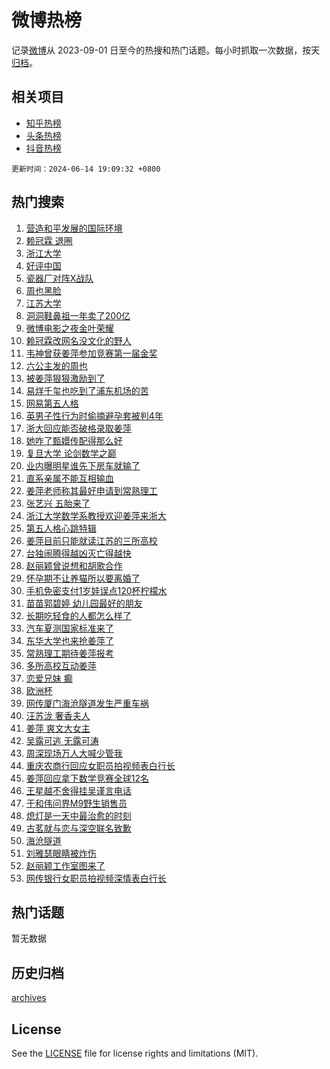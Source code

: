 # 微博热榜

记录[微博](https://www.weibo.com)从 2023-09-01 日至今的热搜和热门话题。每小时抓取一次数据，按天[归档](archives)。

## 相关项目

- [知乎热榜](https://github.com/hotarchive/zhihu)
- [头条热榜](https://github.com/hotarchive/toutiao)
- [抖音热榜](https://github.com/hotarchive/douyin)


`更新时间：2024-06-14 19:09:32 +0800`

## 热门搜索

1. [营造和平发展的国际环境](https://m.weibo.cn/search?containerid=100103type%3D1%26t%3D10%26q%3D%23%E8%90%A5%E9%80%A0%E5%92%8C%E5%B9%B3%E5%8F%91%E5%B1%95%E7%9A%84%E5%9B%BD%E9%99%85%E7%8E%AF%E5%A2%83%23&stream_entry_id=51&isnewpage=1&extparam=seat%3D1%26stream_entry_id%3D51%26c_type%3D51%26q%3D%2523%25E8%2590%25A5%25E9%2580%25A0%25E5%2592%258C%25E5%25B9%25B3%25E5%258F%2591%25E5%25B1%2595%25E7%259A%2584%25E5%259B%25BD%25E9%2599%2585%25E7%258E%25AF%25E5%25A2%2583%2523%26cate%3D10103%26dgr%3D0%26pos%3D0%26filter_type%3Drealtimehot%26display_time%3D1718363370%26pre_seqid%3D1718363370779017668189)
1. [赖冠霖 退圈](https://m.weibo.cn/search?containerid=100103type%3D1%26t%3D10%26q%3D%E8%B5%96%E5%86%A0%E9%9C%96+%E9%80%80%E5%9C%88&stream_entry_id=31&isnewpage=1&extparam=seat%3D1%26stream_entry_id%3D31%26q%3D%25E8%25B5%2596%25E5%2586%25A0%25E9%259C%2596%2520%25E9%2580%2580%25E5%259C%2588%26realpos%3D1%26dgr%3D0%26filter_type%3Drealtimehot%26flag%3D16%26cate%3D5001%26pos%3D0%26band_rank%3D1%26c_type%3D31%26lcate%3D5001%26display_time%3D1718363370%26pre_seqid%3D1718363370779017668189)
1. [浙江大学](https://m.weibo.cn/search?containerid=100103type%3D1%26t%3D10%26q%3D%E6%B5%99%E6%B1%9F%E5%A4%A7%E5%AD%A6&stream_entry_id=31&isnewpage=1&extparam=seat%3D1%26stream_entry_id%3D31%26q%3D%25E6%25B5%2599%25E6%25B1%259F%25E5%25A4%25A7%25E5%25AD%25A6%26realpos%3D2%26dgr%3D0%26filter_type%3Drealtimehot%26flag%3D1%26cate%3D5001%26pos%3D1%26band_rank%3D2%26c_type%3D31%26lcate%3D5001%26display_time%3D1718363370%26pre_seqid%3D1718363370779017668189)
1. [好评中国](https://m.weibo.cn/search?containerid=100103type%3D1%26t%3D10%26q%3D%23%E5%A5%BD%E8%AF%84%E4%B8%AD%E5%9B%BD%23&stream_entry_id=31&isnewpage=1&extparam=seat%3D1%26stream_entry_id%3D31%26q%3D%2523%25E5%25A5%25BD%25E8%25AF%2584%25E4%25B8%25AD%25E5%259B%25BD%2523%26realpos%3D3%26dgr%3D0%26filter_type%3Drealtimehot%26flag%3D0%26cate%3D5001%26pos%3D2%26band_rank%3D3%26c_type%3D31%26lcate%3D5001%26display_time%3D1718363370%26pre_seqid%3D1718363370779017668189)
1. [瓷器厂对阵X战队](https://m.weibo.cn/search?containerid=100103type%3D1%26t%3D10%26q%3D%23%E7%93%B7%E5%99%A8%E5%8E%82%E5%AF%B9%E9%98%B5X%E6%88%98%E9%98%9F%23&stream_entry_id=31&isnewpage=1&extparam=seat%3D1%26is_ad_pos%3D1%26topic_ad%3D1%26q%3D%2523%25E7%2593%25B7%25E5%2599%25A8%25E5%258E%2582%25E5%25AF%25B9%25E9%2598%25B5X%25E6%2588%2598%25E9%2598%259F%2523%26dgr%3D0%26filter_type%3Drealtimehot%26c_type%3D31%26stream_entry_id%3D31%26pos%3D3%26cate%3D5001%26band_rank%3D4%26adid%3D241328%26lcate%3D5001%26display_time%3D1718363370%26pre_seqid%3D1718363370779017668189)
1. [周也黑脸](https://m.weibo.cn/search?containerid=100103type%3D1%26t%3D10%26q%3D%23%E5%91%A8%E4%B9%9F%E9%BB%91%E8%84%B8%23&stream_entry_id=31&isnewpage=1&extparam=seat%3D1%26stream_entry_id%3D31%26q%3D%2523%25E5%2591%25A8%25E4%25B9%259F%25E9%25BB%2591%25E8%2584%25B8%2523%26realpos%3D4%26dgr%3D0%26filter_type%3Drealtimehot%26flag%3D1%26cate%3D5001%26pos%3D4%26band_rank%3D4%26c_type%3D31%26lcate%3D5001%26display_time%3D1718363370%26pre_seqid%3D1718363370779017668189)
1. [江苏大学](https://m.weibo.cn/search?containerid=100103type%3D1%26t%3D10%26q%3D%E6%B1%9F%E8%8B%8F%E5%A4%A7%E5%AD%A6&stream_entry_id=31&isnewpage=1&extparam=seat%3D1%26stream_entry_id%3D31%26q%3D%25E6%25B1%259F%25E8%258B%258F%25E5%25A4%25A7%25E5%25AD%25A6%26realpos%3D5%26dgr%3D0%26filter_type%3Drealtimehot%26flag%3D16%26cate%3D5001%26pos%3D5%26band_rank%3D5%26c_type%3D31%26lcate%3D5001%26display_time%3D1718363370%26pre_seqid%3D1718363370779017668189)
1. [洞洞鞋鼻祖一年卖了200亿](https://m.weibo.cn/search?containerid=100103type%3D1%26t%3D10%26q%3D%23%E6%B4%9E%E6%B4%9E%E9%9E%8B%E9%BC%BB%E7%A5%96%E4%B8%80%E5%B9%B4%E5%8D%96%E4%BA%86200%E4%BA%BF%23&stream_entry_id=31&isnewpage=1&extparam=seat%3D1%26stream_entry_id%3D31%26q%3D%2523%25E6%25B4%259E%25E6%25B4%259E%25E9%259E%258B%25E9%25BC%25BB%25E7%25A5%2596%25E4%25B8%2580%25E5%25B9%25B4%25E5%258D%2596%25E4%25BA%2586200%25E4%25BA%25BF%2523%26realpos%3D6%26dgr%3D0%26filter_type%3Drealtimehot%26flag%3D0%26cate%3D5001%26pos%3D6%26band_rank%3D6%26c_type%3D31%26lcate%3D5001%26display_time%3D1718363370%26pre_seqid%3D1718363370779017668189)
1. [微博电影之夜金叶荣耀](https://m.weibo.cn/search?containerid=100103type%3D1%26t%3D10%26q%3D%23%E5%BE%AE%E5%8D%9A%E7%94%B5%E5%BD%B1%E4%B9%8B%E5%A4%9C%E9%87%91%E5%8F%B6%E8%8D%A3%E8%80%80%23&stream_entry_id=31&isnewpage=1&extparam=seat%3D1%26is_ad_pos%3D1%26q%3D%2523%25E5%25BE%25AE%25E5%258D%259A%25E7%2594%25B5%25E5%25BD%25B1%25E4%25B9%258B%25E5%25A4%259C%25E9%2587%2591%25E5%258F%25B6%25E8%258D%25A3%25E8%2580%2580%2523%26adid%3D241684%26filter_type%3Drealtimehot%26c_type%3D31%26stream_entry_id%3D31%26pos%3D7%26cate%3D5001%26band_rank%3D7%26dgr%3D0%26lcate%3D5001%26display_time%3D1718363370%26pre_seqid%3D1718363370779017668189)
1. [赖冠霖改网名没文化的野人](https://m.weibo.cn/search?containerid=100103type%3D1%26t%3D10%26q%3D%23%E8%B5%96%E5%86%A0%E9%9C%96%E6%94%B9%E7%BD%91%E5%90%8D%E6%B2%A1%E6%96%87%E5%8C%96%E7%9A%84%E9%87%8E%E4%BA%BA%23&stream_entry_id=31&isnewpage=1&extparam=seat%3D1%26stream_entry_id%3D31%26q%3D%2523%25E8%25B5%2596%25E5%2586%25A0%25E9%259C%2596%25E6%2594%25B9%25E7%25BD%2591%25E5%2590%258D%25E6%25B2%25A1%25E6%2596%2587%25E5%258C%2596%25E7%259A%2584%25E9%2587%258E%25E4%25BA%25BA%2523%26realpos%3D7%26dgr%3D0%26filter_type%3Drealtimehot%26flag%3D1%26cate%3D5001%26pos%3D8%26band_rank%3D7%26c_type%3D31%26lcate%3D5001%26display_time%3D1718363370%26pre_seqid%3D1718363370779017668189)
1. [韦神曾获姜萍参加竞赛第一届金奖](https://m.weibo.cn/search?containerid=100103type%3D1%26t%3D10%26q%3D%23%E9%9F%A6%E7%A5%9E%E6%9B%BE%E8%8E%B7%E5%A7%9C%E8%90%8D%E5%8F%82%E5%8A%A0%E7%AB%9E%E8%B5%9B%E7%AC%AC%E4%B8%80%E5%B1%8A%E9%87%91%E5%A5%96%23&stream_entry_id=31&isnewpage=1&extparam=seat%3D1%26stream_entry_id%3D31%26q%3D%2523%25E9%259F%25A6%25E7%25A5%259E%25E6%259B%25BE%25E8%258E%25B7%25E5%25A7%259C%25E8%2590%258D%25E5%258F%2582%25E5%258A%25A0%25E7%25AB%259E%25E8%25B5%259B%25E7%25AC%25AC%25E4%25B8%2580%25E5%25B1%258A%25E9%2587%2591%25E5%25A5%2596%2523%26realpos%3D8%26dgr%3D0%26filter_type%3Drealtimehot%26flag%3D1%26cate%3D5001%26pos%3D9%26band_rank%3D8%26c_type%3D31%26lcate%3D5001%26display_time%3D1718363370%26pre_seqid%3D1718363370779017668189)
1. [六公主发的周也](https://m.weibo.cn/search?containerid=100103type%3D1%26t%3D10%26q%3D%E5%85%AD%E5%85%AC%E4%B8%BB%E5%8F%91%E7%9A%84%E5%91%A8%E4%B9%9F&stream_entry_id=31&isnewpage=1&extparam=seat%3D1%26stream_entry_id%3D31%26q%3D%25E5%2585%25AD%25E5%2585%25AC%25E4%25B8%25BB%25E5%258F%2591%25E7%259A%2584%25E5%2591%25A8%25E4%25B9%259F%26realpos%3D9%26dgr%3D0%26filter_type%3Drealtimehot%26flag%3D2%26cate%3D5001%26pos%3D10%26band_rank%3D9%26c_type%3D31%26lcate%3D5001%26display_time%3D1718363370%26pre_seqid%3D1718363370779017668189)
1. [被姜萍狠狠激励到了](https://m.weibo.cn/search?containerid=100103type%3D1%26t%3D10%26q%3D%23%E8%A2%AB%E5%A7%9C%E8%90%8D%E7%8B%A0%E7%8B%A0%E6%BF%80%E5%8A%B1%E5%88%B0%E4%BA%86%23&stream_entry_id=31&isnewpage=1&extparam=seat%3D1%26stream_entry_id%3D31%26q%3D%2523%25E8%25A2%25AB%25E5%25A7%259C%25E8%2590%258D%25E7%258B%25A0%25E7%258B%25A0%25E6%25BF%2580%25E5%258A%25B1%25E5%2588%25B0%25E4%25BA%2586%2523%26realpos%3D10%26dgr%3D0%26filter_type%3Drealtimehot%26flag%3D1%26cate%3D5001%26pos%3D11%26band_rank%3D10%26c_type%3D31%26lcate%3D5001%26display_time%3D1718363370%26pre_seqid%3D1718363370779017668189)
1. [易烊千玺也吃到了浦东机场的苦](https://m.weibo.cn/search?containerid=100103type%3D1%26t%3D10%26q%3D%23%E6%98%93%E7%83%8A%E5%8D%83%E7%8E%BA%E4%B9%9F%E5%90%83%E5%88%B0%E4%BA%86%E6%B5%A6%E4%B8%9C%E6%9C%BA%E5%9C%BA%E7%9A%84%E8%8B%A6%23&stream_entry_id=31&isnewpage=1&extparam=seat%3D1%26stream_entry_id%3D31%26q%3D%2523%25E6%2598%2593%25E7%2583%258A%25E5%258D%2583%25E7%258E%25BA%25E4%25B9%259F%25E5%2590%2583%25E5%2588%25B0%25E4%25BA%2586%25E6%25B5%25A6%25E4%25B8%259C%25E6%259C%25BA%25E5%259C%25BA%25E7%259A%2584%25E8%258B%25A6%2523%26realpos%3D11%26dgr%3D0%26filter_type%3Drealtimehot%26flag%3D1%26cate%3D5001%26pos%3D12%26band_rank%3D11%26c_type%3D31%26lcate%3D5001%26display_time%3D1718363370%26pre_seqid%3D1718363370779017668189)
1. [网易第五人格](https://m.weibo.cn/search?containerid=100103type%3D1%26t%3D10%26q%3D%E7%BD%91%E6%98%93%E7%AC%AC%E4%BA%94%E4%BA%BA%E6%A0%BC&stream_entry_id=31&isnewpage=1&extparam=seat%3D1%26stream_entry_id%3D31%26q%3D%25E7%25BD%2591%25E6%2598%2593%25E7%25AC%25AC%25E4%25BA%2594%25E4%25BA%25BA%25E6%25A0%25BC%26realpos%3D12%26dgr%3D0%26filter_type%3Drealtimehot%26flag%3D1%26cate%3D5001%26pos%3D13%26band_rank%3D12%26c_type%3D31%26lcate%3D5001%26display_time%3D1718363370%26pre_seqid%3D1718363370779017668189)
1. [英男子性行为时偷摘避孕套被判4年](https://m.weibo.cn/search?containerid=100103type%3D1%26t%3D10%26q%3D%23%E8%8B%B1%E7%94%B7%E5%AD%90%E6%80%A7%E8%A1%8C%E4%B8%BA%E6%97%B6%E5%81%B7%E6%91%98%E9%81%BF%E5%AD%95%E5%A5%97%E8%A2%AB%E5%88%A44%E5%B9%B4%23&stream_entry_id=31&isnewpage=1&extparam=seat%3D1%26stream_entry_id%3D31%26q%3D%2523%25E8%258B%25B1%25E7%2594%25B7%25E5%25AD%2590%25E6%2580%25A7%25E8%25A1%258C%25E4%25B8%25BA%25E6%2597%25B6%25E5%2581%25B7%25E6%2591%2598%25E9%2581%25BF%25E5%25AD%2595%25E5%25A5%2597%25E8%25A2%25AB%25E5%2588%25A44%25E5%25B9%25B4%2523%26realpos%3D13%26dgr%3D0%26filter_type%3Drealtimehot%26flag%3D2%26cate%3D5001%26pos%3D14%26band_rank%3D13%26c_type%3D31%26lcate%3D5001%26display_time%3D1718363370%26pre_seqid%3D1718363370779017668189)
1. [浙大回应能否破格录取姜萍](https://m.weibo.cn/search?containerid=100103type%3D1%26t%3D10%26q%3D%23%E6%B5%99%E5%A4%A7%E5%9B%9E%E5%BA%94%E8%83%BD%E5%90%A6%E7%A0%B4%E6%A0%BC%E5%BD%95%E5%8F%96%E5%A7%9C%E8%90%8D%23&stream_entry_id=31&isnewpage=1&extparam=seat%3D1%26stream_entry_id%3D31%26q%3D%2523%25E6%25B5%2599%25E5%25A4%25A7%25E5%259B%259E%25E5%25BA%2594%25E8%2583%25BD%25E5%2590%25A6%25E7%25A0%25B4%25E6%25A0%25BC%25E5%25BD%2595%25E5%258F%2596%25E5%25A7%259C%25E8%2590%258D%2523%26realpos%3D14%26dgr%3D0%26filter_type%3Drealtimehot%26flag%3D1%26cate%3D5001%26pos%3D15%26band_rank%3D14%26c_type%3D31%26lcate%3D5001%26display_time%3D1718363370%26pre_seqid%3D1718363370779017668189)
1. [她咋了甄嬛传配得那么好](https://m.weibo.cn/search?containerid=100103type%3D1%26t%3D10%26q%3D%23%E5%A5%B9%E5%92%8B%E4%BA%86%E7%94%84%E5%AC%9B%E4%BC%A0%E9%85%8D%E5%BE%97%E9%82%A3%E4%B9%88%E5%A5%BD%23&stream_entry_id=31&isnewpage=1&extparam=seat%3D1%26stream_entry_id%3D31%26q%3D%2523%25E5%25A5%25B9%25E5%2592%258B%25E4%25BA%2586%25E7%2594%2584%25E5%25AC%259B%25E4%25BC%25A0%25E9%2585%258D%25E5%25BE%2597%25E9%2582%25A3%25E4%25B9%2588%25E5%25A5%25BD%2523%26realpos%3D15%26dgr%3D0%26filter_type%3Drealtimehot%26flag%3D1%26cate%3D5001%26pos%3D16%26band_rank%3D15%26c_type%3D31%26lcate%3D5001%26display_time%3D1718363370%26pre_seqid%3D1718363370779017668189)
1. [复旦大学 论剑数学之巅](https://m.weibo.cn/search?containerid=100103type%3D1%26t%3D10%26q%3D%E5%A4%8D%E6%97%A6%E5%A4%A7%E5%AD%A6+%E8%AE%BA%E5%89%91%E6%95%B0%E5%AD%A6%E4%B9%8B%E5%B7%85&stream_entry_id=31&isnewpage=1&extparam=seat%3D1%26stream_entry_id%3D31%26q%3D%25E5%25A4%258D%25E6%2597%25A6%25E5%25A4%25A7%25E5%25AD%25A6%2520%25E8%25AE%25BA%25E5%2589%2591%25E6%2595%25B0%25E5%25AD%25A6%25E4%25B9%258B%25E5%25B7%2585%26realpos%3D16%26dgr%3D0%26filter_type%3Drealtimehot%26flag%3D1%26cate%3D5001%26pos%3D17%26band_rank%3D16%26c_type%3D31%26lcate%3D5001%26display_time%3D1718363370%26pre_seqid%3D1718363370779017668189)
1. [业内曝明星谁先下房车就输了](https://m.weibo.cn/search?containerid=100103type%3D1%26t%3D10%26q%3D%23%E4%B8%9A%E5%86%85%E6%9B%9D%E6%98%8E%E6%98%9F%E8%B0%81%E5%85%88%E4%B8%8B%E6%88%BF%E8%BD%A6%E5%B0%B1%E8%BE%93%E4%BA%86%23&stream_entry_id=31&isnewpage=1&extparam=seat%3D1%26stream_entry_id%3D31%26q%3D%2523%25E4%25B8%259A%25E5%2586%2585%25E6%259B%259D%25E6%2598%258E%25E6%2598%259F%25E8%25B0%2581%25E5%2585%2588%25E4%25B8%258B%25E6%2588%25BF%25E8%25BD%25A6%25E5%25B0%25B1%25E8%25BE%2593%25E4%25BA%2586%2523%26realpos%3D17%26dgr%3D0%26filter_type%3Drealtimehot%26flag%3D1%26cate%3D5001%26pos%3D18%26band_rank%3D17%26c_type%3D31%26lcate%3D5001%26display_time%3D1718363370%26pre_seqid%3D1718363370779017668189)
1. [直系亲属不能互相输血](https://m.weibo.cn/search?containerid=100103type%3D1%26t%3D10%26q%3D%23%E7%9B%B4%E7%B3%BB%E4%BA%B2%E5%B1%9E%E4%B8%8D%E8%83%BD%E4%BA%92%E7%9B%B8%E8%BE%93%E8%A1%80%23&stream_entry_id=31&isnewpage=1&extparam=seat%3D1%26stream_entry_id%3D31%26q%3D%2523%25E7%259B%25B4%25E7%25B3%25BB%25E4%25BA%25B2%25E5%25B1%259E%25E4%25B8%258D%25E8%2583%25BD%25E4%25BA%2592%25E7%259B%25B8%25E8%25BE%2593%25E8%25A1%2580%2523%26realpos%3D18%26dgr%3D0%26filter_type%3Drealtimehot%26flag%3D0%26cate%3D5001%26pos%3D19%26band_rank%3D18%26c_type%3D31%26lcate%3D5001%26display_time%3D1718363370%26pre_seqid%3D1718363370779017668189)
1. [姜萍老师称其最好申请到常熟理工](https://m.weibo.cn/search?containerid=100103type%3D1%26t%3D10%26q%3D%23%E5%A7%9C%E8%90%8D%E8%80%81%E5%B8%88%E7%A7%B0%E5%85%B6%E6%9C%80%E5%A5%BD%E7%94%B3%E8%AF%B7%E5%88%B0%E5%B8%B8%E7%86%9F%E7%90%86%E5%B7%A5%23&stream_entry_id=31&isnewpage=1&extparam=seat%3D1%26stream_entry_id%3D31%26q%3D%2523%25E5%25A7%259C%25E8%2590%258D%25E8%2580%2581%25E5%25B8%2588%25E7%25A7%25B0%25E5%2585%25B6%25E6%259C%2580%25E5%25A5%25BD%25E7%2594%25B3%25E8%25AF%25B7%25E5%2588%25B0%25E5%25B8%25B8%25E7%2586%259F%25E7%2590%2586%25E5%25B7%25A5%2523%26realpos%3D19%26dgr%3D0%26filter_type%3Drealtimehot%26flag%3D0%26cate%3D5001%26pos%3D20%26band_rank%3D19%26c_type%3D31%26lcate%3D5001%26display_time%3D1718363370%26pre_seqid%3D1718363370779017668189)
1. [张艺兴 五胎来了](https://m.weibo.cn/search?containerid=100103type%3D1%26t%3D10%26q%3D%E5%BC%A0%E8%89%BA%E5%85%B4+%E4%BA%94%E8%83%8E%E6%9D%A5%E4%BA%86&stream_entry_id=31&isnewpage=1&extparam=seat%3D1%26stream_entry_id%3D31%26q%3D%25E5%25BC%25A0%25E8%2589%25BA%25E5%2585%25B4%2520%25E4%25BA%2594%25E8%2583%258E%25E6%259D%25A5%25E4%25BA%2586%26realpos%3D20%26dgr%3D0%26filter_type%3Drealtimehot%26flag%3D0%26cate%3D5001%26pos%3D21%26band_rank%3D20%26c_type%3D31%26lcate%3D5001%26display_time%3D1718363370%26pre_seqid%3D1718363370779017668189)
1. [浙江大学数学系教授欢迎姜萍来浙大](https://m.weibo.cn/search?containerid=100103type%3D1%26t%3D10%26q%3D%23%E6%B5%99%E6%B1%9F%E5%A4%A7%E5%AD%A6%E6%95%B0%E5%AD%A6%E7%B3%BB%E6%95%99%E6%8E%88%E6%AC%A2%E8%BF%8E%E5%A7%9C%E8%90%8D%E6%9D%A5%E6%B5%99%E5%A4%A7%23&stream_entry_id=31&isnewpage=1&extparam=seat%3D1%26stream_entry_id%3D31%26q%3D%2523%25E6%25B5%2599%25E6%25B1%259F%25E5%25A4%25A7%25E5%25AD%25A6%25E6%2595%25B0%25E5%25AD%25A6%25E7%25B3%25BB%25E6%2595%2599%25E6%258E%2588%25E6%25AC%25A2%25E8%25BF%258E%25E5%25A7%259C%25E8%2590%258D%25E6%259D%25A5%25E6%25B5%2599%25E5%25A4%25A7%2523%26realpos%3D21%26dgr%3D0%26filter_type%3Drealtimehot%26flag%3D1%26cate%3D5001%26pos%3D22%26band_rank%3D21%26c_type%3D31%26lcate%3D5001%26display_time%3D1718363370%26pre_seqid%3D1718363370779017668189)
1. [第五人格心跳特辑](https://m.weibo.cn/search?containerid=100103type%3D1%26t%3D10%26q%3D%23%E7%AC%AC%E4%BA%94%E4%BA%BA%E6%A0%BC%E5%BF%83%E8%B7%B3%E7%89%B9%E8%BE%91%23&stream_entry_id=31&isnewpage=1&extparam=seat%3D1%26stream_entry_id%3D31%26q%3D%2523%25E7%25AC%25AC%25E4%25BA%2594%25E4%25BA%25BA%25E6%25A0%25BC%25E5%25BF%2583%25E8%25B7%25B3%25E7%2589%25B9%25E8%25BE%2591%2523%26realpos%3D22%26dgr%3D0%26filter_type%3Drealtimehot%26flag%3D1%26cate%3D5001%26pos%3D23%26band_rank%3D22%26c_type%3D31%26lcate%3D5001%26display_time%3D1718363370%26pre_seqid%3D1718363370779017668189)
1. [姜萍目前只能就读江苏的三所高校](https://m.weibo.cn/search?containerid=100103type%3D1%26t%3D10%26q%3D%23%E5%A7%9C%E8%90%8D%E7%9B%AE%E5%89%8D%E5%8F%AA%E8%83%BD%E5%B0%B1%E8%AF%BB%E6%B1%9F%E8%8B%8F%E7%9A%84%E4%B8%89%E6%89%80%E9%AB%98%E6%A0%A1%23&stream_entry_id=31&isnewpage=1&extparam=seat%3D1%26stream_entry_id%3D31%26q%3D%2523%25E5%25A7%259C%25E8%2590%258D%25E7%259B%25AE%25E5%2589%258D%25E5%258F%25AA%25E8%2583%25BD%25E5%25B0%25B1%25E8%25AF%25BB%25E6%25B1%259F%25E8%258B%258F%25E7%259A%2584%25E4%25B8%2589%25E6%2589%2580%25E9%25AB%2598%25E6%25A0%25A1%2523%26realpos%3D23%26dgr%3D0%26filter_type%3Drealtimehot%26flag%3D1%26cate%3D5001%26pos%3D24%26band_rank%3D23%26c_type%3D31%26lcate%3D5001%26display_time%3D1718363370%26pre_seqid%3D1718363370779017668189)
1. [台独闹腾得越凶灭亡得越快](https://m.weibo.cn/search?containerid=100103type%3D1%26t%3D10%26q%3D%23%E5%8F%B0%E7%8B%AC%E9%97%B9%E8%85%BE%E5%BE%97%E8%B6%8A%E5%87%B6%E7%81%AD%E4%BA%A1%E5%BE%97%E8%B6%8A%E5%BF%AB%23&stream_entry_id=31&isnewpage=1&extparam=seat%3D1%26stream_entry_id%3D31%26q%3D%2523%25E5%258F%25B0%25E7%258B%25AC%25E9%2597%25B9%25E8%2585%25BE%25E5%25BE%2597%25E8%25B6%258A%25E5%2587%25B6%25E7%2581%25AD%25E4%25BA%25A1%25E5%25BE%2597%25E8%25B6%258A%25E5%25BF%25AB%2523%26realpos%3D24%26dgr%3D0%26filter_type%3Drealtimehot%26flag%3D0%26cate%3D5001%26pos%3D25%26band_rank%3D24%26c_type%3D31%26lcate%3D5001%26display_time%3D1718363370%26pre_seqid%3D1718363370779017668189)
1. [赵丽颖曾说想和胡歌合作](https://m.weibo.cn/search?containerid=100103type%3D1%26t%3D10%26q%3D%23%E8%B5%B5%E4%B8%BD%E9%A2%96%E6%9B%BE%E8%AF%B4%E6%83%B3%E5%92%8C%E8%83%A1%E6%AD%8C%E5%90%88%E4%BD%9C%23&stream_entry_id=31&isnewpage=1&extparam=seat%3D1%26stream_entry_id%3D31%26q%3D%2523%25E8%25B5%25B5%25E4%25B8%25BD%25E9%25A2%2596%25E6%259B%25BE%25E8%25AF%25B4%25E6%2583%25B3%25E5%2592%258C%25E8%2583%25A1%25E6%25AD%258C%25E5%2590%2588%25E4%25BD%259C%2523%26realpos%3D25%26dgr%3D0%26filter_type%3Drealtimehot%26flag%3D1%26cate%3D5001%26pos%3D26%26band_rank%3D25%26c_type%3D31%26lcate%3D5001%26display_time%3D1718363370%26pre_seqid%3D1718363370779017668189)
1. [怀孕期不让养猫所以要离婚了](https://m.weibo.cn/search?containerid=100103type%3D1%26t%3D10%26q%3D%23%E6%80%80%E5%AD%95%E6%9C%9F%E4%B8%8D%E8%AE%A9%E5%85%BB%E7%8C%AB%E6%89%80%E4%BB%A5%E8%A6%81%E7%A6%BB%E5%A9%9A%E4%BA%86%23&stream_entry_id=31&isnewpage=1&extparam=seat%3D1%26stream_entry_id%3D31%26q%3D%2523%25E6%2580%2580%25E5%25AD%2595%25E6%259C%259F%25E4%25B8%258D%25E8%25AE%25A9%25E5%2585%25BB%25E7%258C%25AB%25E6%2589%2580%25E4%25BB%25A5%25E8%25A6%2581%25E7%25A6%25BB%25E5%25A9%259A%25E4%25BA%2586%2523%26realpos%3D26%26dgr%3D0%26filter_type%3Drealtimehot%26flag%3D1%26cate%3D5001%26pos%3D27%26band_rank%3D26%26c_type%3D31%26lcate%3D5001%26display_time%3D1718363370%26pre_seqid%3D1718363370779017668189)
1. [手机免密支付1岁娃误点120杯柠檬水](https://m.weibo.cn/search?containerid=100103type%3D1%26t%3D10%26q%3D%23%E6%89%8B%E6%9C%BA%E5%85%8D%E5%AF%86%E6%94%AF%E4%BB%981%E5%B2%81%E5%A8%83%E8%AF%AF%E7%82%B9120%E6%9D%AF%E6%9F%A0%E6%AA%AC%E6%B0%B4%23&stream_entry_id=31&isnewpage=1&extparam=seat%3D1%26stream_entry_id%3D31%26q%3D%2523%25E6%2589%258B%25E6%259C%25BA%25E5%2585%258D%25E5%25AF%2586%25E6%2594%25AF%25E4%25BB%25981%25E5%25B2%2581%25E5%25A8%2583%25E8%25AF%25AF%25E7%2582%25B9120%25E6%259D%25AF%25E6%259F%25A0%25E6%25AA%25AC%25E6%25B0%25B4%2523%26realpos%3D27%26dgr%3D0%26filter_type%3Drealtimehot%26flag%3D0%26cate%3D5001%26pos%3D28%26band_rank%3D27%26c_type%3D31%26lcate%3D5001%26display_time%3D1718363370%26pre_seqid%3D1718363370779017668189)
1. [苗苗郭碧婷 幼儿园最好的朋友](https://m.weibo.cn/search?containerid=100103type%3D1%26t%3D10%26q%3D%E8%8B%97%E8%8B%97%E9%83%AD%E7%A2%A7%E5%A9%B7+%E5%B9%BC%E5%84%BF%E5%9B%AD%E6%9C%80%E5%A5%BD%E7%9A%84%E6%9C%8B%E5%8F%8B&stream_entry_id=31&isnewpage=1&extparam=seat%3D1%26stream_entry_id%3D31%26q%3D%25E8%258B%2597%25E8%258B%2597%25E9%2583%25AD%25E7%25A2%25A7%25E5%25A9%25B7%2520%25E5%25B9%25BC%25E5%2584%25BF%25E5%259B%25AD%25E6%259C%2580%25E5%25A5%25BD%25E7%259A%2584%25E6%259C%258B%25E5%258F%258B%26realpos%3D28%26dgr%3D0%26filter_type%3Drealtimehot%26flag%3D0%26cate%3D5001%26pos%3D29%26band_rank%3D28%26c_type%3D31%26lcate%3D5001%26display_time%3D1718363370%26pre_seqid%3D1718363370779017668189)
1. [长期吃轻食的人都怎么样了](https://m.weibo.cn/search?containerid=100103type%3D1%26t%3D10%26q%3D%23%E9%95%BF%E6%9C%9F%E5%90%83%E8%BD%BB%E9%A3%9F%E7%9A%84%E4%BA%BA%E9%83%BD%E6%80%8E%E4%B9%88%E6%A0%B7%E4%BA%86%23&stream_entry_id=31&isnewpage=1&extparam=seat%3D1%26stream_entry_id%3D31%26q%3D%2523%25E9%2595%25BF%25E6%259C%259F%25E5%2590%2583%25E8%25BD%25BB%25E9%25A3%259F%25E7%259A%2584%25E4%25BA%25BA%25E9%2583%25BD%25E6%2580%258E%25E4%25B9%2588%25E6%25A0%25B7%25E4%25BA%2586%2523%26realpos%3D29%26dgr%3D0%26filter_type%3Drealtimehot%26flag%3D0%26cate%3D5001%26pos%3D30%26band_rank%3D29%26c_type%3D31%26lcate%3D5001%26display_time%3D1718363370%26pre_seqid%3D1718363370779017668189)
1. [汽车夏测国家标准来了](https://m.weibo.cn/search?containerid=100103type%3D1%26t%3D10%26q%3D%23%E6%B1%BD%E8%BD%A6%E5%A4%8F%E6%B5%8B%E5%9B%BD%E5%AE%B6%E6%A0%87%E5%87%86%E6%9D%A5%E4%BA%86%23&stream_entry_id=31&isnewpage=1&extparam=seat%3D1%26stream_entry_id%3D31%26q%3D%2523%25E6%25B1%25BD%25E8%25BD%25A6%25E5%25A4%258F%25E6%25B5%258B%25E5%259B%25BD%25E5%25AE%25B6%25E6%25A0%2587%25E5%2587%2586%25E6%259D%25A5%25E4%25BA%2586%2523%26realpos%3D30%26adid%3D241680%26filter_type%3Drealtimehot%26flag%3D0%26dgr%3D0%26c_type%3D31%26pos%3D31%26band_rank%3D30%26cate%3D5001%26lcate%3D5001%26display_time%3D1718363370%26pre_seqid%3D1718363370779017668189)
1. [东华大学也来抢姜萍了](https://m.weibo.cn/search?containerid=100103type%3D1%26t%3D10%26q%3D%23%E4%B8%9C%E5%8D%8E%E5%A4%A7%E5%AD%A6%E4%B9%9F%E6%9D%A5%E6%8A%A2%E5%A7%9C%E8%90%8D%E4%BA%86%23&stream_entry_id=31&isnewpage=1&extparam=seat%3D1%26stream_entry_id%3D31%26q%3D%2523%25E4%25B8%259C%25E5%258D%258E%25E5%25A4%25A7%25E5%25AD%25A6%25E4%25B9%259F%25E6%259D%25A5%25E6%258A%25A2%25E5%25A7%259C%25E8%2590%258D%25E4%25BA%2586%2523%26realpos%3D31%26dgr%3D0%26filter_type%3Drealtimehot%26flag%3D1%26cate%3D5001%26pos%3D32%26band_rank%3D31%26c_type%3D31%26lcate%3D5001%26display_time%3D1718363370%26pre_seqid%3D1718363370779017668189)
1. [常熟理工期待姜萍报考](https://m.weibo.cn/search?containerid=100103type%3D1%26t%3D10%26q%3D%23%E5%B8%B8%E7%86%9F%E7%90%86%E5%B7%A5%E6%9C%9F%E5%BE%85%E5%A7%9C%E8%90%8D%E6%8A%A5%E8%80%83%23&stream_entry_id=31&isnewpage=1&extparam=seat%3D1%26stream_entry_id%3D31%26q%3D%2523%25E5%25B8%25B8%25E7%2586%259F%25E7%2590%2586%25E5%25B7%25A5%25E6%259C%259F%25E5%25BE%2585%25E5%25A7%259C%25E8%2590%258D%25E6%258A%25A5%25E8%2580%2583%2523%26realpos%3D32%26dgr%3D0%26filter_type%3Drealtimehot%26flag%3D1%26cate%3D5001%26pos%3D33%26band_rank%3D32%26c_type%3D31%26lcate%3D5001%26display_time%3D1718363370%26pre_seqid%3D1718363370779017668189)
1. [多所高校互动姜萍](https://m.weibo.cn/search?containerid=100103type%3D1%26t%3D10%26q%3D%23%E5%A4%9A%E6%89%80%E9%AB%98%E6%A0%A1%E4%BA%92%E5%8A%A8%E5%A7%9C%E8%90%8D%23&stream_entry_id=31&isnewpage=1&extparam=seat%3D1%26stream_entry_id%3D31%26q%3D%2523%25E5%25A4%259A%25E6%2589%2580%25E9%25AB%2598%25E6%25A0%25A1%25E4%25BA%2592%25E5%258A%25A8%25E5%25A7%259C%25E8%2590%258D%2523%26realpos%3D33%26dgr%3D0%26filter_type%3Drealtimehot%26flag%3D0%26cate%3D5001%26pos%3D34%26band_rank%3D33%26c_type%3D31%26lcate%3D5001%26display_time%3D1718363370%26pre_seqid%3D1718363370779017668189)
1. [恋爱兄妹 癫](https://m.weibo.cn/search?containerid=100103type%3D1%26t%3D10%26q%3D%E6%81%8B%E7%88%B1%E5%85%84%E5%A6%B9+%E7%99%AB&stream_entry_id=31&isnewpage=1&extparam=seat%3D1%26stream_entry_id%3D31%26q%3D%25E6%2581%258B%25E7%2588%25B1%25E5%2585%2584%25E5%25A6%25B9%2520%25E7%2599%25AB%26realpos%3D34%26dgr%3D0%26filter_type%3Drealtimehot%26flag%3D0%26cate%3D5001%26pos%3D35%26band_rank%3D34%26c_type%3D31%26lcate%3D5001%26display_time%3D1718363370%26pre_seqid%3D1718363370779017668189)
1. [欧洲杯](https://m.weibo.cn/search?containerid=100103type%3D1%26t%3D10%26q%3D%E6%AC%A7%E6%B4%B2%E6%9D%AF&stream_entry_id=31&isnewpage=1&extparam=seat%3D1%26stream_entry_id%3D31%26q%3D%25E6%25AC%25A7%25E6%25B4%25B2%25E6%259D%25AF%26realpos%3D35%26dgr%3D0%26filter_type%3Drealtimehot%26flag%3D0%26cate%3D5001%26pos%3D36%26band_rank%3D35%26c_type%3D31%26lcate%3D5001%26display_time%3D1718363370%26pre_seqid%3D1718363370779017668189)
1. [网传厦门海沧隧道发生严重车祸](https://m.weibo.cn/search?containerid=100103type%3D1%26t%3D10%26q%3D%23%E7%BD%91%E4%BC%A0%E5%8E%A6%E9%97%A8%E6%B5%B7%E6%B2%A7%E9%9A%A7%E9%81%93%E5%8F%91%E7%94%9F%E4%B8%A5%E9%87%8D%E8%BD%A6%E7%A5%B8%23&stream_entry_id=31&isnewpage=1&extparam=seat%3D1%26stream_entry_id%3D31%26q%3D%2523%25E7%25BD%2591%25E4%25BC%25A0%25E5%258E%25A6%25E9%2597%25A8%25E6%25B5%25B7%25E6%25B2%25A7%25E9%259A%25A7%25E9%2581%2593%25E5%258F%2591%25E7%2594%259F%25E4%25B8%25A5%25E9%2587%258D%25E8%25BD%25A6%25E7%25A5%25B8%2523%26realpos%3D36%26dgr%3D0%26filter_type%3Drealtimehot%26flag%3D1%26cate%3D5001%26pos%3D37%26band_rank%3D36%26c_type%3D31%26lcate%3D5001%26display_time%3D1718363370%26pre_seqid%3D1718363370779017668189)
1. [汪苏泷 奢香夫人](https://m.weibo.cn/search?containerid=100103type%3D1%26t%3D10%26q%3D%E6%B1%AA%E8%8B%8F%E6%B3%B7+%E5%A5%A2%E9%A6%99%E5%A4%AB%E4%BA%BA&stream_entry_id=31&isnewpage=1&extparam=seat%3D1%26stream_entry_id%3D31%26q%3D%25E6%25B1%25AA%25E8%258B%258F%25E6%25B3%25B7%2520%25E5%25A5%25A2%25E9%25A6%2599%25E5%25A4%25AB%25E4%25BA%25BA%26realpos%3D37%26dgr%3D0%26filter_type%3Drealtimehot%26flag%3D0%26cate%3D5001%26pos%3D38%26band_rank%3D37%26c_type%3D31%26lcate%3D5001%26display_time%3D1718363370%26pre_seqid%3D1718363370779017668189)
1. [姜萍 爽文大女主](https://m.weibo.cn/search?containerid=100103type%3D1%26t%3D10%26q%3D%E5%A7%9C%E8%90%8D+%E7%88%BD%E6%96%87%E5%A4%A7%E5%A5%B3%E4%B8%BB&stream_entry_id=31&isnewpage=1&extparam=seat%3D1%26stream_entry_id%3D31%26q%3D%25E5%25A7%259C%25E8%2590%258D%2520%25E7%2588%25BD%25E6%2596%2587%25E5%25A4%25A7%25E5%25A5%25B3%25E4%25B8%25BB%26realpos%3D38%26dgr%3D0%26filter_type%3Drealtimehot%26flag%3D0%26cate%3D5001%26pos%3D39%26band_rank%3D38%26c_type%3D31%26lcate%3D5001%26display_time%3D1718363370%26pre_seqid%3D1718363370779017668189)
1. [吴露可逃 无露可涛](https://m.weibo.cn/search?containerid=100103type%3D1%26t%3D10%26q%3D%E5%90%B4%E9%9C%B2%E5%8F%AF%E9%80%83+%E6%97%A0%E9%9C%B2%E5%8F%AF%E6%B6%9B&stream_entry_id=31&isnewpage=1&extparam=seat%3D1%26stream_entry_id%3D31%26q%3D%25E5%2590%25B4%25E9%259C%25B2%25E5%258F%25AF%25E9%2580%2583%2520%25E6%2597%25A0%25E9%259C%25B2%25E5%258F%25AF%25E6%25B6%259B%26realpos%3D39%26dgr%3D0%26filter_type%3Drealtimehot%26flag%3D0%26cate%3D5001%26pos%3D40%26band_rank%3D39%26c_type%3D31%26lcate%3D5001%26display_time%3D1718363370%26pre_seqid%3D1718363370779017668189)
1. [周深现场万人大喊少管我](https://m.weibo.cn/search?containerid=100103type%3D1%26t%3D10%26q%3D%E5%91%A8%E6%B7%B1%E7%8E%B0%E5%9C%BA%E4%B8%87%E4%BA%BA%E5%A4%A7%E5%96%8A%E5%B0%91%E7%AE%A1%E6%88%91&stream_entry_id=31&isnewpage=1&extparam=seat%3D1%26stream_entry_id%3D31%26q%3D%25E5%2591%25A8%25E6%25B7%25B1%25E7%258E%25B0%25E5%259C%25BA%25E4%25B8%2587%25E4%25BA%25BA%25E5%25A4%25A7%25E5%2596%258A%25E5%25B0%2591%25E7%25AE%25A1%25E6%2588%2591%26realpos%3D40%26dgr%3D0%26filter_type%3Drealtimehot%26flag%3D1%26cate%3D5001%26pos%3D41%26band_rank%3D40%26c_type%3D31%26lcate%3D5001%26display_time%3D1718363370%26pre_seqid%3D1718363370779017668189)
1. [重庆农商行回应女职员拍视频表白行长](https://m.weibo.cn/search?containerid=100103type%3D1%26t%3D10%26q%3D%23%E9%87%8D%E5%BA%86%E5%86%9C%E5%95%86%E8%A1%8C%E5%9B%9E%E5%BA%94%E5%A5%B3%E8%81%8C%E5%91%98%E6%8B%8D%E8%A7%86%E9%A2%91%E8%A1%A8%E7%99%BD%E8%A1%8C%E9%95%BF%23&stream_entry_id=31&isnewpage=1&extparam=seat%3D1%26stream_entry_id%3D31%26q%3D%2523%25E9%2587%258D%25E5%25BA%2586%25E5%2586%259C%25E5%2595%2586%25E8%25A1%258C%25E5%259B%259E%25E5%25BA%2594%25E5%25A5%25B3%25E8%2581%258C%25E5%2591%2598%25E6%258B%258D%25E8%25A7%2586%25E9%25A2%2591%25E8%25A1%25A8%25E7%2599%25BD%25E8%25A1%258C%25E9%2595%25BF%2523%26realpos%3D41%26dgr%3D0%26filter_type%3Drealtimehot%26flag%3D1%26cate%3D5001%26pos%3D42%26band_rank%3D41%26c_type%3D31%26lcate%3D5001%26display_time%3D1718363370%26pre_seqid%3D1718363370779017668189)
1. [姜萍回应拿下数学竞赛全球12名](https://m.weibo.cn/search?containerid=100103type%3D1%26t%3D10%26q%3D%23%E5%A7%9C%E8%90%8D%E5%9B%9E%E5%BA%94%E6%8B%BF%E4%B8%8B%E6%95%B0%E5%AD%A6%E7%AB%9E%E8%B5%9B%E5%85%A8%E7%90%8312%E5%90%8D%23&stream_entry_id=31&isnewpage=1&extparam=seat%3D1%26stream_entry_id%3D31%26q%3D%2523%25E5%25A7%259C%25E8%2590%258D%25E5%259B%259E%25E5%25BA%2594%25E6%258B%25BF%25E4%25B8%258B%25E6%2595%25B0%25E5%25AD%25A6%25E7%25AB%259E%25E8%25B5%259B%25E5%2585%25A8%25E7%2590%258312%25E5%2590%258D%2523%26realpos%3D42%26dgr%3D0%26filter_type%3Drealtimehot%26flag%3D32768%26cate%3D5001%26pos%3D43%26band_rank%3D42%26c_type%3D31%26lcate%3D5001%26display_time%3D1718363370%26pre_seqid%3D1718363370779017668189)
1. [王星越不舍得挂吴谨言电话](https://m.weibo.cn/search?containerid=100103type%3D1%26t%3D10%26q%3D%23%E7%8E%8B%E6%98%9F%E8%B6%8A%E4%B8%8D%E8%88%8D%E5%BE%97%E6%8C%82%E5%90%B4%E8%B0%A8%E8%A8%80%E7%94%B5%E8%AF%9D%23&stream_entry_id=31&isnewpage=1&extparam=seat%3D1%26stream_entry_id%3D31%26q%3D%2523%25E7%258E%258B%25E6%2598%259F%25E8%25B6%258A%25E4%25B8%258D%25E8%2588%258D%25E5%25BE%2597%25E6%258C%2582%25E5%2590%25B4%25E8%25B0%25A8%25E8%25A8%2580%25E7%2594%25B5%25E8%25AF%259D%2523%26realpos%3D43%26dgr%3D0%26filter_type%3Drealtimehot%26flag%3D0%26cate%3D5001%26pos%3D44%26band_rank%3D43%26c_type%3D31%26lcate%3D5001%26display_time%3D1718363370%26pre_seqid%3D1718363370779017668189)
1. [于和伟问界M9野生销售员](https://m.weibo.cn/search?containerid=100103type%3D1%26t%3D10%26q%3D%23%E4%BA%8E%E5%92%8C%E4%BC%9F%E9%97%AE%E7%95%8CM9%E9%87%8E%E7%94%9F%E9%94%80%E5%94%AE%E5%91%98%23&stream_entry_id=31&isnewpage=1&extparam=seat%3D1%26stream_entry_id%3D31%26q%3D%2523%25E4%25BA%258E%25E5%2592%258C%25E4%25BC%259F%25E9%2597%25AE%25E7%2595%258CM9%25E9%2587%258E%25E7%2594%259F%25E9%2594%2580%25E5%2594%25AE%25E5%2591%2598%2523%26realpos%3D44%26adid%3D241456%26filter_type%3Drealtimehot%26flag%3D0%26dgr%3D0%26c_type%3D31%26pos%3D45%26band_rank%3D44%26cate%3D5001%26lcate%3D5001%26display_time%3D1718363370%26pre_seqid%3D1718363370779017668189)
1. [熄灯是一天中最治愈的时刻](https://m.weibo.cn/search?containerid=100103type%3D1%26t%3D10%26q%3D%23%E7%86%84%E7%81%AF%E6%98%AF%E4%B8%80%E5%A4%A9%E4%B8%AD%E6%9C%80%E6%B2%BB%E6%84%88%E7%9A%84%E6%97%B6%E5%88%BB%23&stream_entry_id=31&isnewpage=1&extparam=seat%3D1%26stream_entry_id%3D31%26q%3D%2523%25E7%2586%2584%25E7%2581%25AF%25E6%2598%25AF%25E4%25B8%2580%25E5%25A4%25A9%25E4%25B8%25AD%25E6%259C%2580%25E6%25B2%25BB%25E6%2584%2588%25E7%259A%2584%25E6%2597%25B6%25E5%2588%25BB%2523%26realpos%3D45%26adid%3D241455%26filter_type%3Drealtimehot%26flag%3D0%26dgr%3D0%26c_type%3D31%26pos%3D46%26band_rank%3D45%26cate%3D5001%26lcate%3D5001%26display_time%3D1718363370%26pre_seqid%3D1718363370779017668189)
1. [古茗就与恋与深空联名致歉](https://m.weibo.cn/search?containerid=100103type%3D1%26t%3D10%26q%3D%23%E5%8F%A4%E8%8C%97%E5%B0%B1%E4%B8%8E%E6%81%8B%E4%B8%8E%E6%B7%B1%E7%A9%BA%E8%81%94%E5%90%8D%E8%87%B4%E6%AD%89%23&stream_entry_id=31&isnewpage=1&extparam=seat%3D1%26stream_entry_id%3D31%26q%3D%2523%25E5%258F%25A4%25E8%258C%2597%25E5%25B0%25B1%25E4%25B8%258E%25E6%2581%258B%25E4%25B8%258E%25E6%25B7%25B1%25E7%25A9%25BA%25E8%2581%2594%25E5%2590%258D%25E8%2587%25B4%25E6%25AD%2589%2523%26realpos%3D46%26dgr%3D0%26filter_type%3Drealtimehot%26flag%3D0%26cate%3D5001%26pos%3D47%26band_rank%3D46%26c_type%3D31%26lcate%3D5001%26display_time%3D1718363370%26pre_seqid%3D1718363370779017668189)
1. [海沧隧道](https://m.weibo.cn/search?containerid=100103type%3D1%26t%3D10%26q%3D%E6%B5%B7%E6%B2%A7%E9%9A%A7%E9%81%93&stream_entry_id=31&isnewpage=1&extparam=seat%3D1%26stream_entry_id%3D31%26q%3D%25E6%25B5%25B7%25E6%25B2%25A7%25E9%259A%25A7%25E9%2581%2593%26realpos%3D47%26dgr%3D0%26filter_type%3Drealtimehot%26flag%3D1%26cate%3D5001%26pos%3D48%26band_rank%3D47%26c_type%3D31%26lcate%3D5001%26display_time%3D1718363370%26pre_seqid%3D1718363370779017668189)
1. [刘雅瑟眼睛被炸伤](https://m.weibo.cn/search?containerid=100103type%3D1%26t%3D10%26q%3D%23%E5%88%98%E9%9B%85%E7%91%9F%E7%9C%BC%E7%9D%9B%E8%A2%AB%E7%82%B8%E4%BC%A4%23&stream_entry_id=31&isnewpage=1&extparam=seat%3D1%26stream_entry_id%3D31%26q%3D%2523%25E5%2588%2598%25E9%259B%2585%25E7%2591%259F%25E7%259C%25BC%25E7%259D%259B%25E8%25A2%25AB%25E7%2582%25B8%25E4%25BC%25A4%2523%26realpos%3D48%26dgr%3D0%26filter_type%3Drealtimehot%26flag%3D0%26cate%3D5001%26pos%3D49%26band_rank%3D48%26c_type%3D31%26lcate%3D5001%26display_time%3D1718363370%26pre_seqid%3D1718363370779017668189)
1. [赵丽颖工作室图来了](https://m.weibo.cn/search?containerid=100103type%3D1%26t%3D10%26q%3D%23%E8%B5%B5%E4%B8%BD%E9%A2%96%E5%B7%A5%E4%BD%9C%E5%AE%A4%E5%9B%BE%E6%9D%A5%E4%BA%86%23&stream_entry_id=31&isnewpage=1&extparam=seat%3D1%26stream_entry_id%3D31%26q%3D%2523%25E8%25B5%25B5%25E4%25B8%25BD%25E9%25A2%2596%25E5%25B7%25A5%25E4%25BD%259C%25E5%25AE%25A4%25E5%259B%25BE%25E6%259D%25A5%25E4%25BA%2586%2523%26realpos%3D49%26dgr%3D0%26filter_type%3Drealtimehot%26flag%3D1%26cate%3D5001%26pos%3D50%26band_rank%3D49%26c_type%3D31%26lcate%3D5001%26display_time%3D1718363370%26pre_seqid%3D1718363370779017668189)
1. [网传银行女职员拍视频深情表白行长](https://m.weibo.cn/search?containerid=100103type%3D1%26t%3D10%26q%3D%23%E7%BD%91%E4%BC%A0%E9%93%B6%E8%A1%8C%E5%A5%B3%E8%81%8C%E5%91%98%E6%8B%8D%E8%A7%86%E9%A2%91%E6%B7%B1%E6%83%85%E8%A1%A8%E7%99%BD%E8%A1%8C%E9%95%BF%23&stream_entry_id=31&isnewpage=1&extparam=seat%3D1%26stream_entry_id%3D31%26q%3D%2523%25E7%25BD%2591%25E4%25BC%25A0%25E9%2593%25B6%25E8%25A1%258C%25E5%25A5%25B3%25E8%2581%258C%25E5%2591%2598%25E6%258B%258D%25E8%25A7%2586%25E9%25A2%2591%25E6%25B7%25B1%25E6%2583%2585%25E8%25A1%25A8%25E7%2599%25BD%25E8%25A1%258C%25E9%2595%25BF%2523%26realpos%3D50%26dgr%3D0%26filter_type%3Drealtimehot%26flag%3D0%26cate%3D5001%26pos%3D51%26band_rank%3D50%26c_type%3D31%26lcate%3D5001%26display_time%3D1718363370%26pre_seqid%3D1718363370779017668189)

## 热门话题

暂无数据

## 历史归档

[archives](archives)

## License

See the [LICENSE](LICENSE) file for license rights and limitations (MIT).
